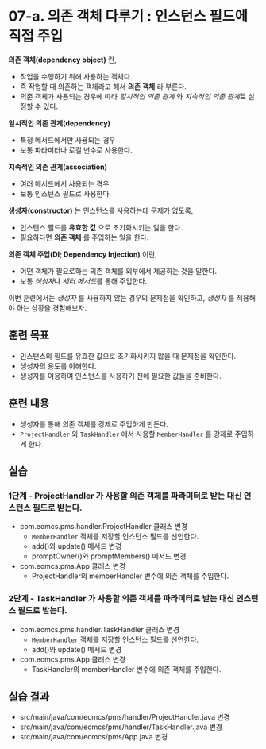 # 07-a. 의존 객체 다루기 : 인스턴스 필드에 직접 주입

**의존 객체(dependency object)** 란,

- 작업을 수행하기 위해 사용하는 객체다.
- 즉 작업할 때 의존하는 객체라고 해서 **의존 객체** 라 부른다.
- 의존 객체가 사용되는 경우에 따라 *일시적인 의존 관계* 와 *지속적인 의존 관계*로 설정할 수 있다.

**일시적인 의존 관계(dependency)**
- 특정 메서드에서만 사용되는 경우
- 보통 파라미터나 로컬 변수로 사용한다.

**지속적인 의존 관계(association)**
- 여러 메서드에서 사용되는 경우
- 보통 인스턴스 필드로 사용한다.


**생성자(constructor)** 는 인스턴스를 사용하는데 문제가 없도록,

- 인스턴스 필드를 **유효한 값** 으로 초기화시키는 일을 한다.
- 필요하다면 **의존 객체** 를 주입하는 일을 한다.

**의존 객체 주입(DI; Dependency Injection)** 이란,

- 어떤 객체가 필요로하는 의존 객체를 외부에서 제공하는 것을 말한다.
- 보통 *생성자*나 *세터 메서드*를 통해 주입한다.

이번 훈련에서는 *생성자* 를 사용하지 않는 경우의 문제점을 확인하고,
*생성자* 를 적용해야 하는 상황을 경험해보자.

## 훈련 목표

- 인스턴스의 필드를 유효한 값으로 초기화시키지 않을 때 문제점을 확인한다.
- 생성자의 용도를 이해한다.
- 생성자를 이용하여 인스턴스를 사용하기 전에 필요한 값들을 준비한다.

## 훈련 내용

- 생성자를 통해 의존 객체를 강제로 주입하게 만든다.
- `ProjectHandler` 와 `TaskHandler` 에서 사용할 `MemberHandler` 를 강제로 주입하게 한다.


## 실습

### 1단계 - ProjectHandler 가 사용할 의존 객체를 파라미터로 받는 대신 인스턴스 필드로 받는다.

- com.eomcs.pms.handler.ProjectHandler 클래스 변경
  - `MemberHandler` 객체를 저장할 인스턴스 필드를 선언한다.
  - add()와 update() 메서드 변경
  - promptOwner()와 promptMembers() 메서드 변경
- com.eomcs.pms.App 클래스 변경
  - ProjectHandler의 memberHandler 변수에 의존 객체를 주입한다.

### 2단계 - TaskHandler 가 사용할 의존 객체를 파라미터로 받는 대신 인스턴스 필드로 받는다.

- com.eomcs.pms.handler.TaskHandler 클래스 변경
  - `MemberHandler` 객체를 저장할 인스턴스 필드를 선언한다.
   - add()와 update() 메서드 변경
- com.eomcs.pms.App 클래스 변경
  - TaskHandler의 memberHandler 변수에 의존 객체를 주입한다.


## 실습 결과

- src/main/java/com/eomcs/pms/handler/ProjectHandler.java 변경
- src/main/java/com/eomcs/pms/handler/TaskHandler.java 변경
- src/main/java/com/eomcs/pms/App.java 변경
